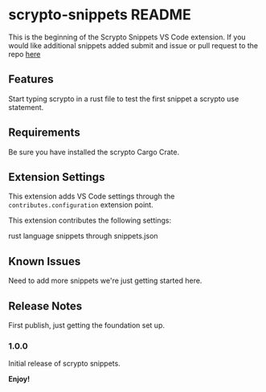 # scrypto-snippets README

This is the beginning of the Scrypto Snippets VS Code extension. If you would like additional snippets added submit and issue or pull request to the repo [here](https://github.com/TheDevPath/scrypto-snippets-vscode-extension)

## Features

Start typing scrypto in a rust file to test the first snippet a scrypto use statement.

## Requirements

Be sure you have installed the scrypto Cargo Crate.

## Extension Settings

This extension adds VS Code settings through the `contributes.configuration` extension point.

This extension contributes the following settings:

rust language snippets through snippets.json

## Known Issues

Need to add more snippets we're just getting started here.

## Release Notes

First publish, just getting the foundation set up.

### 1.0.0

Initial release of scrypto snippets.

**Enjoy!**

